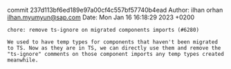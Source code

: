 commit 237d113bf6ed189e97a00cf4c557bf57740b4ead
Author: ilhan orhan <ilhan.myumyun@sap.com>
Date:   Mon Jan 16 16:18:29 2023 +0200

    chore: remove ts-ignore on migrated components imports (#6280)
    
    We used to have temp types for components that haven't been migrated to TS. Now as they are in TS, we can directly use them and remove the "ts-ignore" comments on those component imports any temp types created meanwhile.
